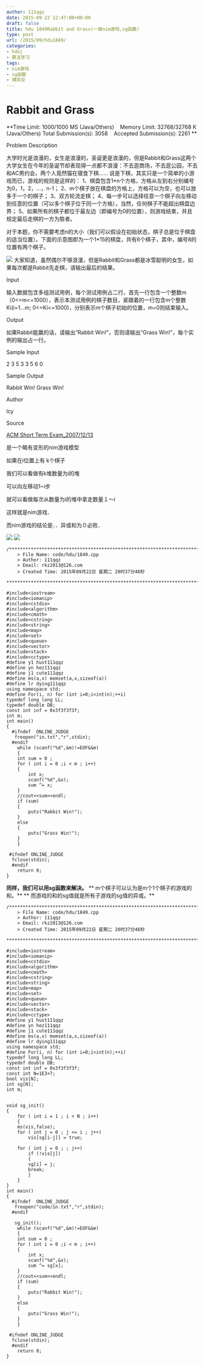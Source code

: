 ```yaml
---
author: 111qqz
date: 2015-09-22 12:47:00+00:00
draft: false
title: hdu 1849Rabbit and Grass(一维nim游戏,sg函数)
type: post
url: /2015/09/hdu1849/
categories:
- hdoj
- 算法学习
tags:
- nim游戏
- sg函数
- 博弈论
---
```


# Rabbit and Grass


**Time Limit: 1000/1000 MS (Java/Others)    Memory Limit: 32768/32768 K (Java/Others)
Total Submission(s): 3058    Accepted Submission(s): 2261
**


Problem Description






大学时光是浪漫的，女生是浪漫的，圣诞更是浪漫的，但是Rabbit和Grass这两个大学女生在今年的圣诞节却表现得一点都不浪漫：不去逛商场，不去逛公园，不去和AC男约会，两个人竟然猫在寝食下棋……
说是下棋，其实只是一个简单的小游戏而已，游戏的规则是这样的：
1、棋盘包含1*n个方格，方格从左到右分别编号为0，1，2，…，n-1；
2、m个棋子放在棋盘的方格上，方格可以为空，也可以放多于一个的棋子；
3、双方轮流走棋；
4、每一步可以选择任意一个棋子向左移动到任意的位置（可以多个棋子位于同一个方格），当然，任何棋子不能超出棋盘边界；
5、如果所有的棋子都位于最左边（即编号为0的位置），则游戏结束，并且规定最后走棋的一方为胜者。

对于本题，你不需要考虑n的大小（我们可以假设在初始状态，棋子总是位于棋盘的适当位置）。下面的示意图即为一个1*15的棋盘，共有6个棋子，其中，编号8的位置有两个棋子。

![](https://111qqz.com/wp-content/uploads/2015/11/C101-1004-1.jpg)
大家知道，虽然偶尔不够浪漫，但是Rabbit和Grass都是冰雪聪明的女生，如果每次都是Rabbit先走棋，请输出最后的结果。










Input




输入数据包含多组测试用例，每个测试用例占二行，首先一行包含一个整数m（0<=m<=1000），表示本测试用例的棋子数目，紧跟着的一行包含m个整数Ki(i=1…m; 0<=Ki<=1000)，分别表示m个棋子初始的位置，m=0则结束输入。








Output




如果Rabbit能赢的话，请输出“Rabbit Win!”，否则请输出“Grass Win!”，每个实例的输出占一行。








Sample Input







2
3 5
3
3 5 6
0











Sample Output







Rabbit Win!
Grass Win!











Author




lcy








Source




[ACM Short Term Exam_2007/12/13](http://acm.hdu.edu.cn/search.php?field=problem&key=ACM+Short+Term+Exam_2007%2F12%2F13&source=1&searchmode=source)







是一个略有变形的nim游戏模型




如果在i位置上有 k个棋子




我们可以看做有k堆数量为i的堆




可以向左移动1~i步




就可以看做每次从数量为i的堆中拿走数量１～i




这样就是nim游戏．




而nim游戏的结论是．．异或和为０必败．









![](https://111qqz.com/wp-content/uploads/2015/11/ContractedBlock69.gif)
![](https://111qqz.com/wp-content/uploads/2015/11/ExpandedBlockStart70.gif)


    
    /*************************************************************************
    	> File Name: code/hdu/1849.cpp
    	> Author: 111qqz
    	> Email: rkz2013@126.com 
    	> Created Time: 2015年09月22日 星期二 20时37分46秒
     ************************************************************************/
    
    #include<iostream>
    #include<iomanip>
    #include<cstdio>
    #include<algorithm>
    #include<cmath>
    #include<cstring>
    #include<string>
    #include<map>
    #include<set>
    #include<queue>
    #include<vector>
    #include<stack>
    #include<cctype>
    #define y1 hust111qqz
    #define yn hez111qqz
    #define j1 cute111qqz
    #define ms(a,x) memset(a,x,sizeof(a))
    #define lr dying111qqz
    using namespace std;
    #define For(i, n) for (int i=0;i<int(n);++i)  
    typedef long long LL;
    typedef double DB;
    const int inf = 0x3f3f3f3f;
    int m;
    int main()
    {
      #ifndef  ONLINE_JUDGE 
       freopen("in.txt","r",stdin);
      #endif
        while (scanf("%d",&m)!=EOF&&m)
        {
    	int sum = 0 ;
    	for ( int i = 0 ;i < m ; i++)
    	{
    	    int x;
    	    scanf("%d",&x);
    	    sum ^= x;
    	}
    	//cout<<sum<<endl;
    	if (sum)
    	{
    	    puts("Rabbit Win!");
    	}
    	else
    	{
    	    puts("Grass Win!");
    	}
        }
       
     #ifndef ONLINE_JUDGE  
      fclose(stdin);
      #endif
    	return 0;
    }
    








**同样，我们可以用sg函数来解决。**
** m个棋子可以认为是m个1个棋子的游戏的和。**
** 而游戏的和的sg值就是所有子游戏的sg值的异或。**




 

    
    /*************************************************************************
    	> File Name: code/hdu/1849.cpp
    	> Author: 111qqz
    	> Email: rkz2013@126.com 
    	> Created Time: 2015年09月22日 星期二 20时37分46秒
     ************************************************************************/
    
    #include<iostream>
    #include<iomanip>
    #include<cstdio>
    #include<algorithm>
    #include<cmath>
    #include<cstring>
    #include<string>
    #include<map>
    #include<set>
    #include<queue>
    #include<vector>
    #include<stack>
    #include<cctype>
    #define y1 hust111qqz
    #define yn hez111qqz
    #define j1 cute111qqz
    #define ms(a,x) memset(a,x,sizeof(a))
    #define lr dying111qqz
    using namespace std;
    #define For(i, n) for (int i=0;i<int(n);++i)  
    typedef long long LL;
    typedef double DB;
    const int inf = 0x3f3f3f3f;
    const int N=1E3+7;
    bool vis[N];
    int sg[N];
    int m;
    
    
    void sg_init()
    {
        for ( int i = 1 ; i < N ; i++)
        {
    	ms(vis,false);
    	for ( int j = 0 ; j <= i ; j++)
    	    vis[sg[i-j]] = true;
    
    	for ( int j = 0 ; ; j++)
    	    if (!vis[j])
    	    {
    		sg[i] = j;
    		break;
    	    }
        }
    }
    int main()
    {
      #ifndef  ONLINE_JUDGE 
       freopen("code/in.txt","r",stdin);
      #endif
    
       sg_init();
        while (scanf("%d",&m)!=EOF&&m)
        {
    	int sum = 0 ;
    	for ( int i = 0 ;i < m ; i++)
    	{
    	    int x;
    	    scanf("%d",&x);
    	    sum ^= sg[x];
    	}
    	//cout<<sum<<endl;
    	if (sum)
    	{
    	    puts("Rabbit Win!");
    	}
    	else
    	{
    	    puts("Grass Win!");
    	}
        }
       
     #ifndef ONLINE_JUDGE  
      fclose(stdin);
      #endif
    	return 0;
    }
    





